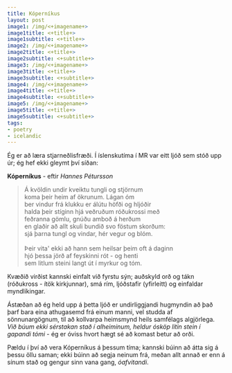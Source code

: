 ```yaml
---
title: Kóperníkus
layout: post
image1: /img/<+imagename+>
image1title: <+title+>
image1subtitle: <+title+>
image2: /img/<+imagename+>
image2title: <+title+>
image2subtitle: <+subtitle+>
image3: /img/<+imagename+>
image3title: <+title+>
image3subtitle: <+subtitle+>
image4: /img/<+imagename+>
image4title: <+title+>
image4subtitle: <+subtitle+>
image5: /img/<+imagename+>
image5title: <+title+>
image5subtitle: <+subtitle+>
tags:
- poetry
- icelandic
---
```


Ég er að læra stjarneðlisfræði.
Í íslenskutíma í MR var eitt ljóð sem stóð upp úr; ég hef ekki gleymt því síðan:

<b>Kóperníkus</b> - eftir <i>Hannes Pétursson</i>

<blockquote>
	Á kvöldin undir kveiktu tungli og stjörnum <br/>
	koma þeir heim af ökrunum. Lágan óm <br/>
	ber vindur frá klukku er álútu höfði og hljóðir <br/>
	halda þeir stíginn hjá veðruðum róðukrossi með <br/>
	feðranna gömlu, gnúðu amboð á herðum <br/>
	en glaðir að allt skuli bundið svo föstum skorðum: <br/>
	sjá þarna tungl og vindar, hér vegur og blóm.<br/>
	<br/>
	Þeir vita' ekki að hann sem heilsar þeim oft á daginn <br/>
	hjó þessa jörð af feyskinni rót - og henti <br/>
	sem litlum steini langt út í myrkur og tóm.<br/>
</blockquote>

Kvæðið virðist kannski einfalt við fyrstu sýn; auðskyld orð og tákn (róðukross - ítök kirkjunnar), smá rím, ljóðstafir (yfirleitt) og einfaldar myndlíkingar.

Ástæðan að ég held upp á þetta ljóð er undirliggjandi hugmyndin að það þarf bara eina athugasemd frá einum manni, vel studda af sönnunargögnum, til að kollvarpa heimsmynd heils samfélags algjörlega.
<i>Við búum ekki sérstakan stað í alheiminum, heldur ósköp lítin stein í gapandi tómi</i> - ég er óviss hvort hægt sé að komast betur að orði.

Pældu í því að vera Kóperníkus á þessum tíma; kannski búinn að átta sig á þessu öllu saman; ekki búinn að segja neinum frá, meðan allt annað er enn á sínum stað og gengur sinn vana gang, <i>óafvitandi</i>.
